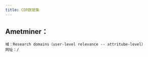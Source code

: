 ```yaml
---
title: CDR数据集
---
```


## Ametminer：
    域：Research domains（user-level relevance -- attritube-level）
    网址：/
##
